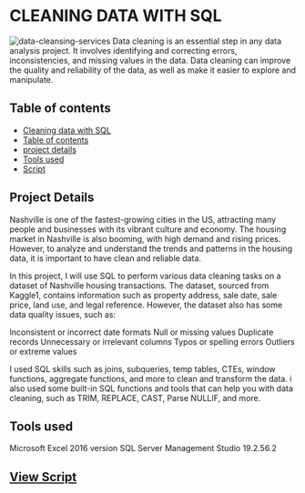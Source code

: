 # CLEANING DATA WITH SQL
![data-cleansing-services](https://github.com/kainat1996/SQL-Data-Cleaning-/assets/143352387/cb465a8f-f97d-4c83-8e95-b011914c1a45)
Data cleaning is an essential step in any data analysis project. It involves identifying and correcting errors, inconsistencies, and missing values in the data. Data cleaning can improve the quality and reliability of the data, as well as make it easier to explore and manipulate.

## Table of contents
* [Cleaning data with SQL]()
* [Table of contents]()
* [project details]()
* [Tools used]()
* [Script]()

## Project Details

Nashville is one of the fastest-growing cities in the US, attracting many people and businesses with its vibrant culture and economy. The housing market in Nashville is also booming, with high demand and rising prices. However, to analyze and understand the trends and patterns in the housing data, it is important to have clean and reliable data.

In this project, I will use SQL to perform various data cleaning tasks on a dataset of Nashville housing transactions. The dataset, sourced from Kaggle1, contains information such as property address, sale date, sale price, land use, and legal reference. However, the dataset also has some data quality issues, such as:

Inconsistent or incorrect date formats
Null or missing values
Duplicate records
Unnecessary or irrelevant columns
Typos or spelling errors
Outliers or extreme values

I used SQL skills such as joins, subqueries, temp tables, CTEs, window functions, aggregate functions, and more to clean and transform the data. i also used some built-in SQL functions and tools that can help you with data cleaning, such as TRIM, REPLACE, CAST, Parse NULLIF, and more.

## Tools used
Microsoft Excel 2016 version
SQL Server Management Studio	19.2.56.2

## [View Script](https://github.com/kainat1996/SQL-Data-Cleaning-/blob/main/cleaningProjectSQL.sql)



